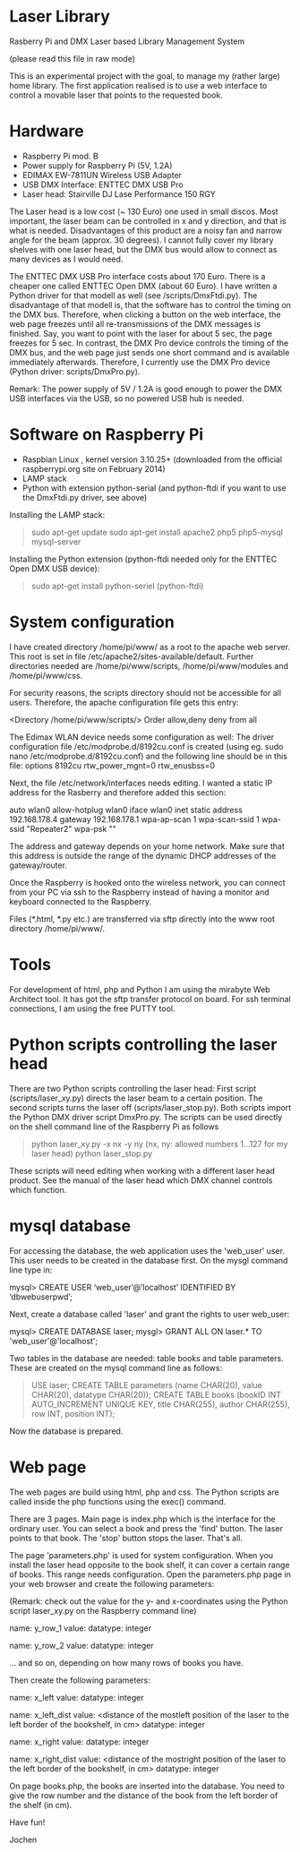 Laser Library
=============
Rasberry Pi and DMX Laser based Library Management System

(please read this file in raw mode)

This is an experimental project with the goal, to manage my (rather large) home library. The first application realised is to use a web interface to control a movable laser that points to the requested book.

Hardware
========
- Raspberry Pi mod. B
- Power supply for Raspberry Pi (5V, 1.2A)
- EDIMAX EW-7811UN Wireless USB Adapter
- USB DMX Interface: ENTTEC DMX USB Pro
- Laser head: Stairville DJ Lase Performance 150 RGY

The Laser head is a low cost (~ 130 Euro) one used in small discos. Most important, the laser beam can be controlled in x and y direction, and that is what is needed. Disadvantages of this product are a noisy fan and narrow angle for the beam (approx. 30 degrees). I cannot fully cover my library shelves with one laser head, but the DMX bus would allow to connect as many devices as I would need.

The ENTTEC DMX USB Pro interface costs about 170 Euro. There is a cheaper one called ENTTEC Open DMX (about 60 Euro). I have written a Python driver for that modell as well (see /scripts/DmxFtdi.py). The disadvantage of that modell is, that the software has to control the timing on the DMX bus. Therefore, when clicking a button on the web interface, the web page freezes until all re-transmissions of the DMX messages is finished. Say, you want to point with the laser for about 5 sec, the page freezes for 5 sec. In contrast, the DMX Pro device controls the timing of the DMX bus, and the web page just sends one short command and is available immediately afterwards. Therefore, I currently use the DMX Pro device (Python driver: scripts/DmxPro.py).

Remark: The power supply of 5V / 1.2A is good enough to power the DMX USB interfaces via the USB, so no powered USB hub is needed.

Software on Raspberry Pi
========================
- Raspbian Linux , kernel version 3.10.25+ (downloaded from the official raspberrypi.org site on February 2014)
- LAMP stack
- Python with extension python-serial (and python-ftdi if you want to use the DmxFtdi.py driver, see above)

Installing the LAMP stack:
> sudo apt-get update
> sudo apt-get install apache2 php5 php5-mysql mysql-server

Installing the Python extension (python-ftdi needed only for the ENTTEC Open DMX USB device):
> sudo apt-get install python-seriel (python-ftdi)

System configuration
======================
I have created directory /home/pi/www/ as a root to the apache web server. This root is set in file /etc/apache2/sites-available/default. Further directories needed are /home/pi/www/scripts, /home/pi/www/modules and /home/pi/www/css.

For security reasons, the scripts directory should not be accessible for all users. Therefore, the apache configuration file gets this entry:

<Directory /home/pi/www/scripts/>
    Order allow,deny
    deny from all
</Directory>

The Edimax WLAN device needs some configuration as well: The driver configuration file /etc/modprobe.d/8192cu.conf is created (using eg. sudo nano /etc/modprobe.d/8192cu.conf) and the following line should be in this file: options 8192cu rtw_power_mgnt=0 rtw_enusbss=0

Next, the file /etc/network/interfaces needs editing. I wanted a static IP address for the Rasberry and therefore added this section:

auto wlan0
allow-hotplug wlan0
iface wlan0 inet static
address 192.168.178.4
gateway 192.168.178.1
wpa-ap-scan 1
wpa-scan-ssid 1
wpa-ssid "Repeater2"
wpa-psk "<your WPA key>"

The address and gateway depends on your home network. Make sure that this address is outside the range of the dynamic DHCP addresses of the gateway/router.

Once the Raspberry is hooked onto the wireless network, you can connect from your PC via ssh to the Raspberry instead of having a monitor and keyboard connected to the Raspberry.

Files (*.html, *.py etc.) are transferred via sftp directly into the www root directory /home/pi/www/.

Tools
=====
For development of html, php and Python I am using the mirabyte Web Architect tool. It has got the sftp transfer protocol on board. For ssh terminal connections, I am using the free PUTTY tool.

Python scripts controlling the laser head
=========================================
There are two Python scripts controlling the laser head: First script (scripts/laser_xy.py) directs the laser beam to a certain position. The second scripts turns the laser off (scripts/laser_stop.py). Both scripts import the Python DMX driver script DmxPro.py. The scripts can be used directly on the shell command line of the Raspberry Pi as follows

> python laser_xy.py -x nx -y ny (nx, ny: allowed numbers 1...127 for my laser head)
> python laser_stop.py

These scripts will need editing when working with a different laser head product. See the manual of the laser head which DMX channel controls which function.

mysql database
==============
For accessing the database, the web application uses the 'web_user' user. This user needs to be created in the database first. On the mysgl command line type in:

mysql> CREATE USER ‘web_user’@’localhost’ IDENTIFIED BY ‘dbwebuserpwd’;

Next, create a database called 'laser' and grant the rights to user web_user:

mysql> CREATE DATABASE laser;
mysgl> GRANT ALL ON laser.* TO 'web_user'@'localhost';

Two tables in the database are needed: table books and table parameters. These are created on the mysql command line as follows:
> USE laser;
> CREATE TABLE parameters (name CHAR(20), value CHAR(20), datatype CHAR(20));
> CREATE TABLE books (bookID INT AUTO_INCREMENT UNIQUE KEY, title CHAR(255), author CHAR(255), row INT, position INT);

Now the database is prepared.

Web page
========
The web pages are build using html, php and css. The Python scripts are called inside the php functions using the exec() command.

There are 3 pages. Main page is index.php which is the interface for the ordinary user. You can select a book and press the 'find' button. The laser points to that book. The 'stop' button stops the laser. That's all.

The page 'parameters.php' is used for system configuration. When you install the laser head opposite to the book shelf, it can cover a certain range of books. This range needs configuration. Open the parameters.php page in your web browser and create the following parameters:

(Remark: check out the value for the y- and x-coordinates using the Python script laser_xy.py on the Raspberry command line)

name: y_row_1
value: <laser y-coordinate for topmost row of books>
datatype: integer

name: y_row_2
value: <laser y-coordinate for second row of books>
datatype: integer

... and so on, depending on how many rows of books you have.

Then create the following parameters:

name: x_left
value: <laser x-coordinate for the mostleft position of the laser>
datatype: integer

name: x_left_dist
value: <distance of the mostleft position of the laser to the left border of the bookshelf, in cm>
datatype: integer

name: x_right
value: <laser x-coordinate for the mostright position of the laser>
datatype: integer

name: x_right_dist
value: <distance of the mostright position of the laser to the left border of the bookshelf, in cm>
datatype: integer

On page books.php, the books are inserted into the database. You need to give the row number and the distance of the book from the left border of the shelf (in cm).

Have fun!

Jochen
